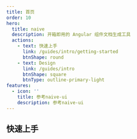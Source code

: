 ```yaml
---
title: 首页
order: 10
hero:
  title: naive
  description: 开箱即用的 Angular 组件文档生成工具
  actions:
    - text: 快速上手
      link: /guides/intro/getting-started
      btnShape: round
    - text: Design
      link: /guides/intro
      btnShape: square
      btnType: outline-primary-light
features:
  - icon: ''
    title: 参考naive-ui
    description: 参考naive-ui
---
```


 ## 快速上手

